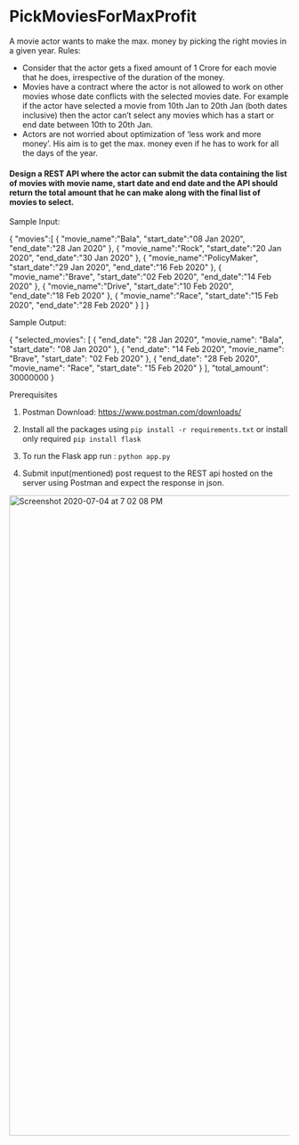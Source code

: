 # PickMoviesForMaxProfit

A movie actor wants to make the max. money by picking the right movies in a given year.
Rules:
- Consider that the actor gets a fixed amount of 1 Crore for each movie that he does,
irrespective of the duration of the money.
- Movies have a contract where the actor is not allowed to work on other movies whose
date conflicts with the selected movies date. For example if the actor have selected a movie from 10th Jan to 20th Jan (both dates inclusive) then the actor can’t select any movies which has a start or end date between 10th to 20th Jan.
- Actors are not worried about optimization of ‘less work and more money’. His aim is to get the max. money even if he has to work for all the days of the year.


#### Design a REST API where the actor can submit the data containing the list of movies with movie name, start date and end date and the API should return the total amount that he can make along with the final list of movies to select.

Sample Input:

{
   "movies":[
      {
         "movie_name":"Bala",
         "start_date":"08 Jan 2020",
         "end_date":"28 Jan 2020"
      },
      {
         "movie_name":"Rock",
         "start_date":"20 Jan 2020",
         "end_date":"30 Jan 2020"
      },
      {
         "movie_name":"PolicyMaker",
         "start_date":"29 Jan 2020",
         "end_date":"16 Feb 2020"
      },
      {
         "movie_name":"Brave",
         "start_date":"02 Feb 2020",
         "end_date":"14 Feb 2020"
      },
      {
         "movie_name":"Drive",
         "start_date":"10 Feb 2020",
         "end_date":"18 Feb 2020"
      },
      {
         "movie_name":"Race",
         "start_date":"15 Feb 2020",
         "end_date":"28 Feb 2020"
      }
   ]
}

Sample Output:

{
    "selected_movies": [
        {
            "end_date": "28 Jan 2020",
            "movie_name": "Bala",
            "start_date": "08 Jan 2020"
        },
        {
            "end_date": "14 Feb 2020",
            "movie_name": "Brave",
            "start_date": "02 Feb 2020"
        },
        {
            "end_date": "28 Feb 2020",
            "movie_name": "Race",
            "start_date": "15 Feb 2020"
        }
    ],
    "total_amount": 30000000
}

Prerequisites
1. Postman Download: https://www.postman.com/downloads/

2. Install all the packages using ``` pip install -r requirements.txt ``` or install only required ```pip install flask```

3. To run the Flask app run : ``` python app.py ```

4. Submit input(mentioned) post request to the REST api hosted on the server using Postman and expect the response in json.


<img width="1150" alt="Screenshot 2020-07-04 at 7 02 08 PM" src="https://user-images.githubusercontent.com/17749790/86513749-66c03d80-be2a-11ea-84d5-6555645d5e11.png">


